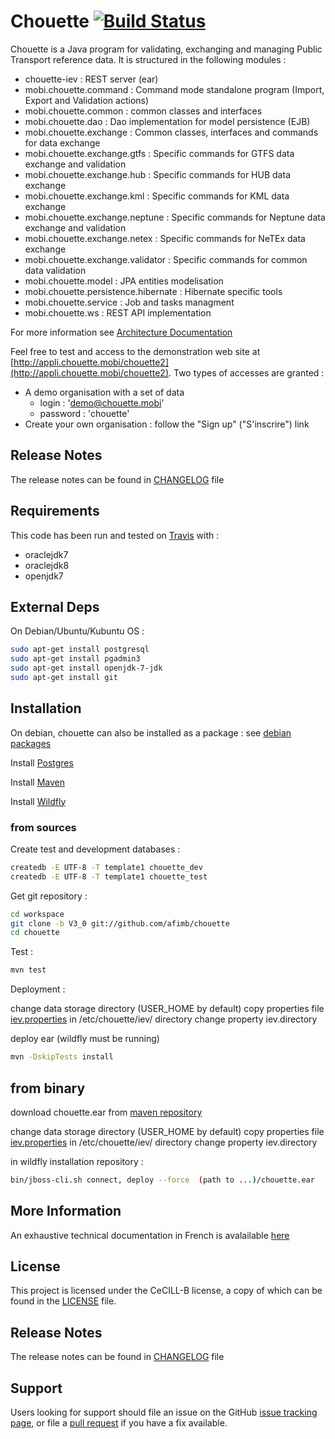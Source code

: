 # Chouette [![Build Status](https://travis-ci.org/afimb/chouette.png)](http://travis-ci.org/afimb/chouette?branch=master)

Chouette is a Java program for validating, exchanging and managing Public Transport reference data. It is structured in the following modules : 
* chouette-iev : REST server (ear)
* mobi.chouette.command : Command mode standalone program (Import, Export and Validation actions)
* mobi.chouette.common : common classes and interfaces
* mobi.chouette.dao : Dao implementation for model persistence (EJB)
* mobi.chouette.exchange : Common classes, interfaces and commands for data exchange 
* mobi.chouette.exchange.gtfs : Specific commands for GTFS data exchange and validation 
* mobi.chouette.exchange.hub : Specific commands for HUB data exchange
* mobi.chouette.exchange.kml : Specific commands for KML data exchange 
* mobi.chouette.exchange.neptune : Specific commands for Neptune data exchange and validation 
* mobi.chouette.exchange.netex : Specific commands for NeTEx data exchange 
* mobi.chouette.exchange.validator : Specific commands for common data validation 
* mobi.chouette.model : JPA entities modelisation
* mobi.chouette.persistence.hibernate : Hibernate specific tools
* mobi.chouette.service : Job and tasks managment
* mobi.chouette.ws : REST API implementation

For more information see [Architecture Documentation](http://www.chouette.mobi/developpeurs/) 

Feel free to test and access to the demonstration web site at [http://appli.chouette.mobi/chouette2](http://appli.chouette.mobi/chouette2). Two types of accesses are granted : 
* A demo organisation with a set of data
  * login : 'demo@chouette.mobi'
  * password : 'chouette'
* Create your own organisation : follow the "Sign up" ("S'inscrire") link

## Release Notes

The release notes can be found in [CHANGELOG](./CHANGELOG.md) file 

## Requirements
 
This code has been run and tested on [Travis](http://travis-ci.org/afimb/chouette?branch=master) with : 
* oraclejdk7
* oraclejdk8
* openjdk7


## External Deps
On Debian/Ubuntu/Kubuntu OS : 
```sh
sudo apt-get install postgresql 
sudo apt-get install pgadmin3 
sudo apt-get install openjdk-7-jdk 
sudo apt-get install git
```

## Installation
 
On debian, chouette can also be installed as a package : see [debian packages](http://packages.chouette.cityway.fr/debian/chouette)

Install [Postgres](./doc/install/postgresql.md) 

Install [Maven](./doc/install/maven.md)

Install [Wildfly](./doc/install/wildfly.md) 

### from sources
Create test and development databases : 
```sh
createdb -E UTF-8 -T template1 chouette_dev
createdb -E UTF-8 -T template1 chouette_test
```

Get git repository :
```sh
cd workspace
git clone -b V3_0 git://github.com/afimb/chouette
cd chouette
```

Test :

```sh
mvn test
```

Deployment :

change data storage directory (USER_HOME by default)
copy properties file [iev.properties](./doc/iev.properties) in /etc/chouette/iev/ directory
change property iev.directory

deploy ear (wildfly must be running)
```sh
mvn -DskipTests install
```

## from binary
download chouette.ear from [maven repository](http://maven.chouette.mobi/mobi/chouette/chouette_iev)

change data storage directory (USER_HOME by default)
copy properties file [iev.properties](./doc/iev.properties) in /etc/chouette/iev/ directory
change property iev.directory

in wildfly installation repository : 
```sh
bin/jboss-cli.sh connect, deploy --force  (path to ...)/chouette.ear
```

## More Information
 
An exhaustive technical documentation in French is avalailable [here](http://www.chouette.mobi/developpeurs/)


## License
 
This project is licensed under the CeCILL-B license, a copy of which can be found in the [LICENSE](./LICENSE.md) file.

## Release Notes

The release notes can be found in [CHANGELOG](./CHANGELOG.md) file 
 
## Support
 
Users looking for support should file an issue on the GitHub [issue tracking page](../../issues), or file a [pull request](../../pulls) if you have a fix available.
